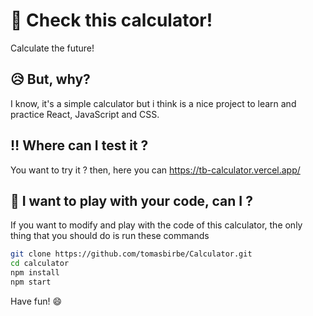 
# 🧮 Check this calculator!

Calculate the future!

## 😥 But, why?
I know, it's a simple calculator but i think is a nice project to learn and practice React, JavaScript and CSS.

## ‼️ Where can I test it ?

You want to try it ? then, here you can https://tb-calculator.vercel.app/

## 👼 I want to play with your code, can I ?

If you want to modify and play with the code of this calculator, the only thing that you should do is run these commands

```bash
git clone https://github.com/tomasbirbe/Calculator.git
cd calculator
npm install
npm start
```
Have fun! 😄
